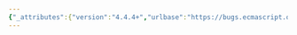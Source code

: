 ```yaml
---
{"_attributes":{"version":"4.4.4+","urlbase":"https://bugs.ecmascript.org/","maintainer":"dherman@mozilla.com"},"bug":{"bug_id":2365,"creation_ts":"2013-12-08 19:13:00 -0800","short_desc":"21.2.3.3.2: if all characters of P where not matched","delta_ts":"2014-07-20 20:28:18 -0700","product":"Draft for 6th Edition","component":"editorial issue","version":"Rev 21: November 8, 2013 Draft","rep_platform":"All","op_sys":"All","bug_status":"VERIFIED","resolution":"FIXED","priority":"Normal","bug_severity":"normal","everconfirmed":true,"reporter":{"uid":"ecmascriptbugs","name":"Norbert"},"assigned_to":{"uid":"allen","name":"Allen Wirfs-Brock"},"long_desc":[{"commentid":6902,"comment_count":0,"who":{"uid":"ecmascriptbugs","name":"Norbert"},"bug_when":"2013-12-08 19:13:41 -0800","thetext":"Should be \"if all characters of P were not matched\". Or even better: \"if not all characters of P were matched\" - I know English treats the two as equivalent, but for me there's still a big difference between ∀x¬P and ¬∀xP."},{"commentid":8438,"comment_count":1,"who":{"uid":"allen","name":"Allen Wirfs-Brock"},"bug_when":"2014-05-14 14:08:42 -0700","thetext":"fixed in rev25 editor's draft\n\n...if any characters of P were not matched..."},{"commentid":8715,"comment_count":2,"who":{"uid":"ecmascriptbugs","name":"Norbert"},"bug_when":"2014-05-30 23:39:06 -0700","thetext":"The \"where\" is still present in rev 25 draft; should be \"were\"."},{"commentid":9090,"comment_count":3,"who":{"uid":"allen","name":"Allen Wirfs-Brock"},"bug_when":"2014-06-23 17:11:38 -0700","thetext":"fixed in rev26 editor's draft"},{"commentid":9354,"comment_count":4,"who":{"uid":"allen","name":"Allen Wirfs-Brock"},"bug_when":"2014-07-19 17:54:15 -0700","thetext":"fixed in rev26"},{"commentid":9422,"comment_count":5,"who":{"uid":"ecmascriptbugs","name":"Norbert"},"bug_when":"2014-07-20 20:28:18 -0700","thetext":"Verified in rev 26 draft."}]}}
---
```


